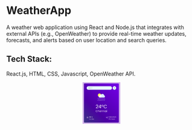 # WeatherApp

A weather web application using React and Node.js that integrates with external APIs (e.g.,
OpenWeather) to provide real-time weather updates, forecasts, and alerts based on user location and search queries.

## Tech Stack:
React.js, HTML, CSS, Javascript, OpenWeather API.

<!-- ![Logo](./src/assets/WeatherApp.png) -->

<p align="center">
<img src="./src/assets/WeatherApp.png" width="20%">
</p>


